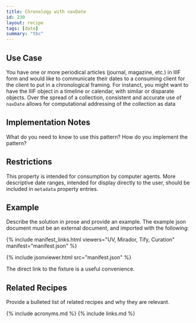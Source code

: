 ```yaml
---
title: Chronology with navDate
id: 230
layout: recipe
tags: [date]
summary: "tbc"
---
```


## Use Case

You have one or more periodical articles (journal, magazine, etc.) in IIIF form and would like to communicate their dates to a consuming client for the client to put in a chronological framing. For instanct, you might want to have the IIIF object in a timeline or calendar, with similar or disparate objects. Over the spread of a collection, consistent and accurate use of `navDate` allows for computational addressing of the collection as data 

## Implementation Notes

What do you need to know to use this pattern?
How do you implement the pattern?

## Restrictions

This property is intended for consumption by computer agents. More descriptive date ranges, intended for display directly to the user, should be included in `metadata` property entries.

## Example

Describe the solution in prose and provide an example.
The example json document must be an external document, and imported with the following:

{% include manifest_links.html viewers="UV, Mirador, Tify, Curation" manifest="manifest.json" %}

{% include jsonviewer.html src="manifest.json" %}

The direct link to the fixture is a useful convenience.

## Related Recipes

Provide a bulleted list of related recipes and why they are relevant.

{% include acronyms.md %}
{% include links.md %}

